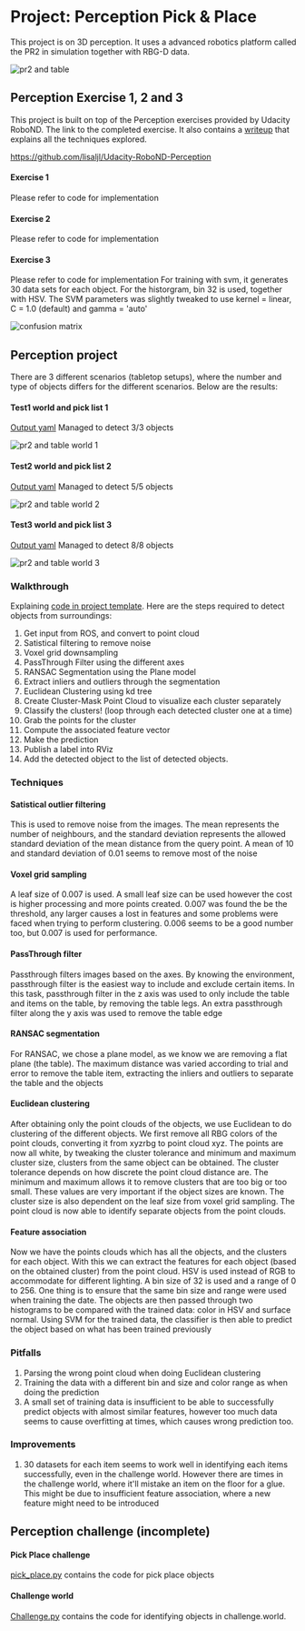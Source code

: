 # Project: Perception Pick & Place

This project is on 3D perception. It uses a advanced robotics platform called the PR2 in simulation together with RBG-D data.

![pr2 and table](./pr2_robot/images/scenario.png)


## Perception Exercise 1, 2 and 3

This project is built on top of the Perception exercises provided by Udacity RoboND. The link to the completed exercise. It also contains a [writeup](
https://github.com/lisaljl/Udacity-RoboND-Perception/blob/master/writeup.md) that explains all the techniques explored.

https://github.com/lisaljl/Udacity-RoboND-Perception

#### Exercise 1
Please refer to code for implementation

#### Exercise 2
Please refer to code for implementation

#### Exercise 3
Please refer to code for implementation
For training with svm, it generates 30 data sets for each object. For the historgram, bin 32 is used, together with HSV. The SVM parameters was slightly tweaked  to use kernel = linear, C = 1.0 (default) and gamma = 'auto'

![confusion matrix](./pr2_robot/images/confusion_matrix.png)

## Perception project

There are 3 different scenarios (tabletop setups), where the number and type of objects differs for the different scenarios. Below are the results:

#### Test1 world and pick list 1

[Output yaml](https://github.com/lisaljl/Udacity-RoboND-Perception-Project/blob/master/pr2_robot/output/output_1.yaml)
Managed to detect 3/3 objects

![pr2 and table world 1](./pr2_robot/images/pick_list_1.png)

#### Test2 world and pick list 2

[Output yaml](https://github.com/lisaljl/Udacity-RoboND-Perception-Project/blob/master/pr2_robot/output/output_2.yaml)
Managed to detect 5/5 objects

![pr2 and table world 2](./pr2_robot/images/pick_list_2.png)

#### Test3 world and pick list 3

[Output yaml](https://github.com/lisaljl/Udacity-RoboND-Perception-Project/blob/master/pr2_robot/output/output_3.yaml)
Managed to detect 8/8 objects

![pr2 and table world 3](./pr2_robot/images/pick_list_3.png)

### Walkthrough

Explaining [code in project template](./pr2_robot/scripts/project_template.py). Here are the steps required to detect objects from surroundings:

1. Get input from ROS, and convert to point cloud
2. Satistical filtering to remove noise
3. Voxel grid downsampling
4. PassThrough Filter using the different axes
5. RANSAC Segmentation using the Plane model
6. Extract inliers and outliers through the segmentation
7. Euclidean Clustering using kd tree
8. Create Cluster-Mask Point Cloud to visualize each cluster separately
9. Classify the clusters! (loop through each detected cluster one at a time)
10. Grab the points for the cluster
11. Compute the associated feature vector
12. Make the prediction
13. Publish a label into RViz
14. Add the detected object to the list of detected objects.

### Techniques

#### Satistical outlier filtering
This is used to remove noise from the images. The mean represents the number of neighbours, and the standard deviation represents the allowed standard deviation of the mean distance from the query point. A mean of 10 and standard deviation of 0.01 seems to remove most of the noise 

#### Voxel grid sampling
A leaf size of 0.007 is used. A small leaf size can be used however the cost is higher processing and more points created. 0.007 was found the be the threshold, any larger causes a lost in features and some problems were faced when trying to perform clustering. 0.006 seems to be a good number too, but 0.007 is used for performance.

#### PassThrough filter
Passthrough filters images based on the axes. By knowing the environment, passthrough filter is the easiest way to include and exclude certain items. In this task, passthrough filter in the z axis was used to only include the table and items on the table, by removing the table legs. An extra passthrough filter along the y axis was used to remove the table edge

#### RANSAC segmentation
For RANSAC, we chose a plane model, as we know we are removing a flat plane (the table). The maximum distance was varied according to trial and error to remove the table item, extracting the inliers and outliers to separate the table and the objects

#### Euclidean clustering
After obtaining only the point clouds of the objects, we use Euclidean to do clustering of the different objects. We first remove all RBG colors of the point clouds, converting it from xyzrbg to point cloud xyz. The points are now all white, by tweaking the cluster tolerance and minimum and maximum cluster size, clusters from the same object can be obtained. The cluster tolerance depends on how discrete the point cloud distance are. The minimum and maximum allows it to remove clusters that are too big or too small. These values are very important if the object sizes are known. The cluster size is also dependent on the leaf size from voxel grid sampling. The point cloud is now able to identify separate objects from the point clouds.

#### Feature association
Now we have the points clouds which has all the objects, and the clusters for each object. With this we can extract the features for each object (based on the obtained cluster) from the point cloud. HSV is used instead of RGB to accommodate for different lighting. A bin size of 32 is used and a range of 0 to 256. One thing is to ensure that the same bin size and range were used when training the date. The objects are then passed through two histograms to be compared with the trained data: color in HSV and surface normal. Using SVM for the trained data, the classifier is then able to predict the object based on what has been trained previously

### Pitfalls
1. Parsing the wrong point cloud when doing Euclidean clustering
2. Training the data with a different bin and size and color range as when doing the prediction
3. A small set of training data is insufficient to be able to successfully predict objects with almost similar features, however too much data seems to cause overfitting at times, which causes wrong prediction too.

### Improvements
1. 30 datasets for each item seems to work well in identifying each items successfully, even in the challenge world. However there are times in the challenge world, where it'll mistake an item on the floor for a glue. This might be due to insufficient feature association, where a new feature might need to be introduced

## Perception challenge (incomplete)

#### Pick Place challenge

[pick_place.py](./pr2_robot/scripts/pick_place.py) contains the code for pick place objects

#### Challenge world

[Challenge.py](./pr2_robot/scripts/challenge.py) contains the code for identifying objects in challenge.world. 